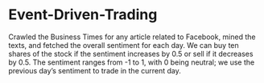 # Event-Driven-Trading
Crawled the Business Times for any article related to Facebook, mined the texts, and fetched the overall
sentiment for each day. We can buy ten shares of the stock if the sentiment increases by 0.5 or sell if it decreases by 0.5. The sentiment
ranges from -1 to 1, with 0 being neutral; we use the previous day’s sentiment to trade in the current day.
